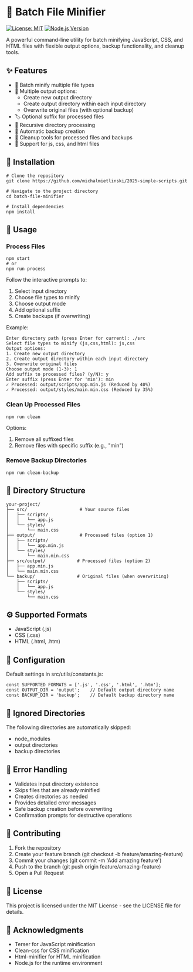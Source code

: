 # 📄 Batch File Minifier
[![License: MIT](https://img.shields.io/badge/License-MIT-yellow.svg)](https://opensource.org/licenses/MIT)
[![Node.js Version](https://img.shields.io/badge/node-%3E%3D%2014.0.0-brightgreen.svg)](https://nodejs.org/)

A powerful command-line utility for batch minifying JavaScript, CSS, and HTML files with flexible output options, backup functionality, and cleanup tools.

## ✨ Features
- 🔄 Batch minify multiple file types
- 📁 Multiple output options:
  - Create new output directory
  - Create output directory within each input directory
  - Overwrite original files (with optional backup)
- 🏷️ Optional suffix for processed files
- 🌲 Recursive directory processing
- 💾 Automatic backup creation
- 🧹 Cleanup tools for processed files and backups
- 🎯 Support for js, css, and html files

## 🚀 Installation
```
# Clone the repository
git clone https://github.com/michalmietlinski/2025-simple-scripts.git

# Navigate to the project directory
cd batch-file-minifier

# Install dependencies
npm install
```

## 📖 Usage

### Process Files
```
npm start
# or
npm run process
```

Follow the interactive prompts to:
1. Select input directory
2. Choose file types to minify
3. Choose output mode
4. Add optional suffix
5. Create backups (if overwriting)

Example:
```
Enter directory path (press Enter for current): ./src
Select file types to minify (js,css,html): js,css
Output options:
1. Create new output directory
2. Create output directory within each input directory
3. Overwrite original files
Choose output mode (1-3): 1
Add suffix to processed files? (y/N): y
Enter suffix (press Enter for 'min'): min
✓ Processed: output/scripts/app.min.js (Reduced by 40%)
✓ Processed: output/styles/main.min.css (Reduced by 35%)
```

### Clean Up Processed Files
```
npm run clean
```

Options:
1. Remove all suffixed files
2. Remove files with specific suffix (e.g., "min")

### Remove Backup Directories
```
npm run clean-backup
```

## 📁 Directory Structure
```
your-project/
├── src/                    # Your source files
│   ├── scripts/
│   │   └── app.js
│   └── styles/
│       └── main.css
├── output/                 # Processed files (option 1)
│   ├── scripts/
│   │   └── app.min.js
│   └── styles/
│       └── main.min.css
├── src/output/            # Processed files (option 2)
│   ├── app.min.js
│   └── main.min.css
└── backup/                # Original files (when overwriting)
    ├── scripts/
    │   └── app.js
    └── styles/
        └── main.css
```

## ⚙️ Supported Formats
- JavaScript (.js)
- CSS (.css)
- HTML (.html, .htm)

## 🔧 Configuration
Default settings in src/utils/constants.js:
```
const SUPPORTED_FORMATS = ['.js', '.css', '.html', '.htm'];
const OUTPUT_DIR = 'output';    // Default output directory name
const BACKUP_DIR = 'backup';    // Default backup directory name
```

## 🚫 Ignored Directories
The following directories are automatically skipped:
- node_modules
- output directories
- backup directories

## 🛟 Error Handling
- Validates input directory existence
- Skips files that are already minified
- Creates directories as needed
- Provides detailed error messages
- Safe backup creation before overwriting
- Confirmation prompts for destructive operations

## 🤝 Contributing
1. Fork the repository
2. Create your feature branch (git checkout -b feature/amazing-feature)
3. Commit your changes (git commit -m 'Add amazing feature')
4. Push to the branch (git push origin feature/amazing-feature)
5. Open a Pull Request

## 📝 License
This project is licensed under the MIT License - see the LICENSE file for details.

## 🙏 Acknowledgments
- Terser for JavaScript minification
- Clean-css for CSS minification
- Html-minifier for HTML minification
- Node.js for the runtime environment
